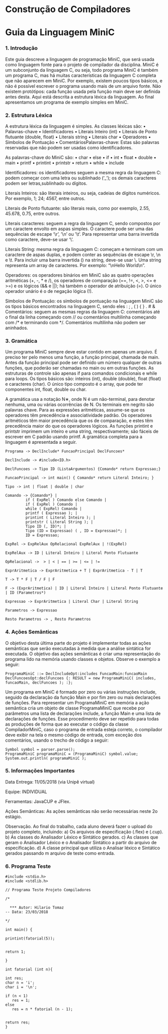 # Construção de Compiladores
# Guia da Linguagem MiniC

### 1. Introdução	
Este guia descreve a linguagem de programação MiniC, que será usada como linguagem
fonte para o projeto de compilador da disciplina. MiniC é um subconjunto da linguagem
C, ou seja, todo programa MiniC é também um programa C, mas há muitas características
da linguagem C completa que não aparecem em MiniC. Por exemplo, existem poucos tipos
básicos, e não é possível escrever o programa usando mais de um arquivo fonte. Não
existem protótipos: cada função usada pela função main deve ser definida antes desta.
Aqui está descrita a estrutura léxica da linguagem. Ao final apresentamos um programa de
exemplo simples em MiniC.

### 2. Estrutura Léxica
A estrutura léxica da linguagem é simples. As classes léxicas são:
	• Palavras-chave
	• Identificadores
	• Literais Inteiro (int)
	• Literais de Ponto flutuante (double, float)
	• Literais string
	• Literais char
	• Operadores
	• Símbolos de Pontuação
	• ComentáriosPalavras-chave: Estas são palavras reservadas que não podem ser usadas como identificadores. 

As palavras-chave do MiniC são:
	• char
	• else
	• if
	• int
	• float
	• double
	• main
	• printf
	• printint
	• printstr
	• return
	• while
	• include

Identificadores: os identificadores seguem a mesma regra da linguagem C: podem começar com uma letra ou sublinhado (’_’); os demais caracteres podem ser letras,sublinhado ou dígitos.

Literais Inteiros: são literais inteiros, ou seja, cadeias de dígitos numéricos. Por exemplo, 1; 24; 4567, entre outros.

Literais de Ponto flutuante: são literais reais, como por exemplo, 2.55, 45.678, 0.75, entre outros.

Literais caracteres: seguem a regra da linguagem C, sendo compostos por um caractere envolto em aspas simples. O caractere pode ser uma das sequências de escape ‘\r’, ’\n’ ou ’\t’. Para representar uma barra invertida como caractere, deve-se usar ‘\\’.

Literais String: mesma regra da linguagem C: começam e terminam com um caractere de aspas duplas, e podem conter as sequências de escape \r, \n e \t. Para incluir uma barra invertida (\) na string, deve-se usar \\. Uma string representa um array de caracteres. Por exemplo: “\nHello World\n”.


Operadores: os operadores binários em MiniC são as quatro operações aritméticas (+, -, * e /), os operadores de comparação (==, !=, <, >, <= e >=) e os lógicos (&& e ||); há também o operador de atribuição (=). O único operador unário é o de negação lógica (!).

Símbolos de Pontuação: os símbolos de pontuação na linguagem MiniC são os tipos básicos encontrados na linguagem C, sendo eles : ; , ( ) { } . # & Comentários: seguem as mesmas regras da linguagem C: comentários até o final da linha começando com // ou comentários multilinha começando com /* e terminando com */. Comentários multilinha não podem ser aninhados.

### 3. Gramática
	
Um programa MiniC sempre deve estar contido em apenas um arquivo. É preciso ter pelo menos uma função, a função principal, chamada de main. Antes da função principal pode ser definido um número qualquer de outras funções, que poderão ser chamadas no main ou em outras funções. As estruturas de controle são apenas if para comandos condicionais e while para loops. Os tipos básicos são: inteiros (int), double (double), float (float) e caracteres (char). O único tipo composto é o array, que pode ter componentes int, float, double ou char. 

A gramática usa a notação N∗, onde N é um não-terminal, para denotar nenhuma, uma ou várias ocorrências de N. Os terminais em negrito são palavras chave. Para as expressões aritméticas, assume-se que os operadores têm precedência e associatividade padrão. Os operadores aritméticos têm maior precedência que os de comparação, e estes têm precedência maior do que os operadores lógicos. As funções printint e printstr imprimem um inteiro e uma string, respectivamente; são fáceis de escrever em C padrão usando printf. A gramática completa para a linguagem é apresentada a seguir.

	Programa -> DeclInclude* FuncaoPrincipal DeclFuncoes*

	DeclInclude -> #include<ID.h>

	DeclFuncoes -> Tipo ID (ListaArgumentos) {Comando* return Expressao;}
	
	FuncaoPrincipal -> int main() { Comando* return Literal Inteiro; }

	Tipo -> int | float | double | char

	Comando -> {Comando*} |
			 if ( ExpRel ) Comando else Comando |
			 if ( ExpRel ) Comando |
			 while ( ExpRel) Comando |
			 printf ( Expressao ); |
 			 printint ( Literal Inteiro ); |
			 printstr ( Literal String ); |
			 Tipo ID (, ID)*; |
			 Tipo (ID = Expressao) ( , ID = Expressao)*; |
			 ID = Expressao;

	ExpRel -> ExpRelAux OpRelacional ExpRelAux | !(ExpRel)

	ExpRelAux -> ID | Literal Inteiro | Literal Ponto Flutuante

	OpRelacional ->  > | < | == | >= | <= | !=

	ExprAritmetica -> ExprAritmetica + T | ExprAritmetica - T | T

	T -> T * F | T / F | F

	F -> (ExprAritmetica) | ID | Literal Inteiro | Literal Ponto Flutuante | ID (Parametros*)

	Expressao -> ExprAritmetica | Literal Char | Literal String

	Parametros -> Expressao

	Resto Parametros -> , Resto Parametros 
  
### 4. Ações Semânticas

  O objetivo desta última parte do projeto é implementar todas as ações semânticas que serão
executadas à medida que a análise sintática for executada. O objetivo das ações semânticas
é criar uma representação do programa lido na memória usando classes e objetos. Observe
o exemplo a seguir: 
    
    ProgramaMiniC ::= DeclIncludeOpt:includes FuncaoMain:funcaoMain
    DeclFuncoesOpt:declFuncoes {: RESULT = new ProgramaMiniC( includes, 
    funcaoMain, declFuncoes ); :};
    
  Um programa em MiniC é formado por zero ou várias instruções include, seguido
da declaração da função Main e por fim zero ou mais declarações de funções. Para
representar um ProgramaMiniC em memória a ação semântica cria um objeto de classe
ProgramaMiniC que recebe por parâmetros uma lista de declarações include, a função
  Main e uma lista de declarações de funções.
Esse procedimento deve ser repetido para todas as produções de forma que ao
executar o código da classe CompiladorMiniC, caso o programa de entrada esteja correto,
o compilador deve exibir na tela o mesmo código de entrada, com exceção dos comentários,
usando o trecho de código a seguir:

    Symbol symbol = parser.parse();
    ProgramaMiniC programaMiniC = (ProgramaMiniC) symbol.value;
    System.out.println( programaMiniC );


### 5. Informações Importantes
	
Data Entrega: 11/05/2018 (via Unipê virtual)
	
Equipe: INDIVIDUAL
	
Ferramentas: JavaCUP e JFlex.
	
Ações Semânticas: As ações semânticas não serão necessárias neste 2o estágio.
	
Observação. Ao final do trabalho, cada aluno deverá fazer o upload do projeto completo, incluindo:
	a) Os arquivos de especificação (.flex) e (.cup).
	b) As classes do Analisador Léxico e Sintático gerados.
	c) As classes que geram o Analisador Léxico e o Analisador Sintático a partir do arquivo de especificação.
	d) A classe principal que utiliza o Analisar léxico e Sintático gerados passando m arquivo de teste como entrada.

### 6. Programa Teste

	#include <stdio.h>
	#include <stdlib.h>

	// Programa Teste Projeto Compiladores

	/*

	  *** Autor: Hilario Tomaz
  	-- Data: 23/03/2018
   
	*/

	int main() {
 
  	printint(fatorial(5));
  

	return 1;
  
	}

	int fatorial (int n){

	int res;
	char n = 'i';
	char i = '\n';

	if (n < 1)
	   res = 1;
	else
	   res = n * fatorial (n - 1);


	return res;
	}
